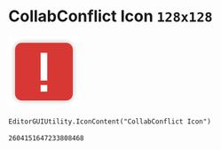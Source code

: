# CollabConflict Icon `128x128`
<img src="/img/CollabConflict%20Icon.png" width=128 height=128>

``` CSharp
EditorGUIUtility.IconContent("CollabConflict Icon")
```
```
2604151647233808468
```
